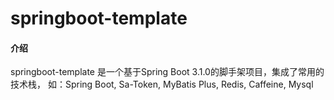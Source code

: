 # springboot-template

#### 介绍
springboot-template 是一个基于Spring Boot 3.1.0的脚手架项目，集成了常用的技术栈，
如：Spring Boot, Sa-Token, MyBatis Plus, Redis, Caffeine, Mysql

